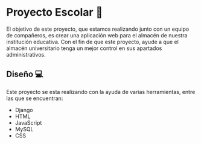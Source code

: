 # Proyecto Escolar 📓
El objetivo de este proyecto, que estamos realizando junto con un equipo de compañeros, es crear una aplicación web para el almacén de nuestra institución educativa. Con el fin de que este proyecto, ayude a que el almacén universitario tenga un mejor control en sus apartados administrativos.

## Diseño 💻
Este proyecto se esta realizando con la ayuda de varias herramientas, entre las que se encuentran:

- Django
- HTML
- JavaScript
- MySQL
- CSS

